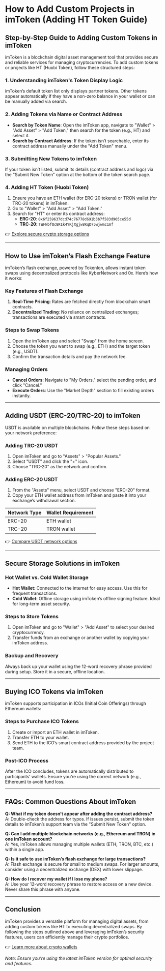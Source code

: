 # How to Add Custom Projects in imToken (Adding HT Token Guide)  

## Step-by-Step Guide to Adding Custom Tokens in imToken  

imToken is a blockchain digital asset management tool that provides secure and reliable services for managing cryptocurrencies. To add custom tokens or projects like HT (Huobi Token), follow these structured steps:  

### 1. Understanding imToken's Token Display Logic  
imToken’s default token list only displays partner tokens. Other tokens appear automatically if they have a non-zero balance in your wallet or can be manually added via search.  

### 2. Adding Tokens via Name or Contract Address  
- **Search by Token Name**: Open the imToken app, navigate to "Wallet" > "Add Asset" > "Add Token," then search for the token (e.g., HT) and select it.  
- **Search by Contract Address**: If the token isn’t searchable, enter its contract address manually under the "Add Token" menu.  

### 3. Submitting New Tokens to imToken  
If your token isn’t listed, submit its details (contract address and logo) via the "Submit New Token" option at the bottom of the token search page.  

### 4. Adding HT Token (Huobi Token)  
1. Ensure you have an ETH wallet (for ERC-20 tokens) or TRON wallet (for TRC-20 tokens) in imToken.  
2. Go to "Wallet" > "Add Asset" > "Add Token."  
3. Search for "HT" or enter its contract address:  
   - **ERC-20**: `0x6f259637dcd74c76778d691b3b7f583d905ce55d`  
   - **TRC-20**: `TWFNbfQc8K1k4YKjXgjw8KqD75wjwmc1mf`  

👉 [Explore secure crypto storage options](https://bit.ly/okx-bonus)  

---

## How to Use imToken’s Flash Exchange Feature  

imToken’s flash exchange, powered by Tokenlon, allows instant token swaps using decentralized protocols like KyberNetwork and 0x. Here’s how it works:  

### Key Features of Flash Exchange  
1. **Real-Time Pricing**: Rates are fetched directly from blockchain smart contracts.  
2. **Decentralized Trading**: No reliance on centralized exchanges; transactions are executed via smart contracts.  

### Steps to Swap Tokens  
1. Open the imToken app and select "Swap" from the home screen.  
2. Choose the token you want to swap (e.g., ETH) and the target token (e.g., USDT).  
3. Confirm the transaction details and pay the network fee.  

### Managing Orders  
- **Cancel Orders**: Navigate to "My Orders," select the pending order, and click "Cancel."  
- **Execute Orders**: Use the "Market Depth" section to fill existing orders instantly.  

---

## Adding USDT (ERC-20/TRC-20) to imToken  

USDT is available on multiple blockchains. Follow these steps based on your network preference:  

### Adding TRC-20 USDT  
1. Open imToken and go to "Assets" > "Popular Assets."  
2. Select "USDT" and click the "+" icon.  
3. Choose "TRC-20" as the network and confirm.  

### Adding ERC-20 USDT  
1. From the "Assets" menu, select USDT and choose "ERC-20" format.  
2. Copy your ETH wallet address from imToken and paste it into your exchange’s withdrawal section.  

| Network Type | Wallet Requirement |  
|--------------|--------------------|  
| ERC-20       | ETH wallet         |  
| TRC-20       | TRON wallet        |  

👉 [Compare USDT network options](https://bit.ly/okx-bonus)  

---

## Secure Storage Solutions in imToken  

### Hot Wallet vs. Cold Wallet Storage  
- **Hot Wallet**: Connected to the internet for easy access. Use this for frequent transactions.  
- **Cold Wallet**: Offline storage using imToken’s offline signing feature. Ideal for long-term asset security.  

### Steps to Store Tokens  
1. Open imToken and go to "Wallet" > "Add Asset" to select your desired cryptocurrency.  
2. Transfer funds from an exchange or another wallet by copying your imToken address.  

### Backup and Recovery  
Always back up your wallet using the 12-word recovery phrase provided during setup. Store it in a secure, offline location.  

---

## Buying ICO Tokens via imToken  

imToken supports participation in ICOs (Initial Coin Offerings) through Ethereum wallets:  

### Steps to Purchase ICO Tokens  
1. Create or import an ETH wallet in imToken.  
2. Transfer ETH to your wallet.  
3. Send ETH to the ICO’s smart contract address provided by the project team.  

### Post-ICO Process  
After the ICO concludes, tokens are automatically distributed to participants’ wallets. Ensure you’re using the correct network (e.g., Ethereum) to avoid fund loss.  

---

## FAQs: Common Questions About imToken  

**Q: What if my token doesn’t appear after adding the contract address?**  
A: Double-check the address for typos. If issues persist, submit the token details to imToken’s support team via the "Submit New Token" option.  

**Q: Can I add multiple blockchain networks (e.g., Ethereum and TRON) in one imToken account?**  
A: Yes, imToken allows managing multiple wallets (ETH, TRON, BTC, etc.) within a single app.  

**Q: Is it safe to use imToken’s flash exchange for large transactions?**  
A: Flash exchange is secure for small to medium swaps. For larger amounts, consider using a decentralized exchange (DEX) with lower slippage.  

**Q: How do I recover my wallet if I lose my phone?**  
A: Use your 12-word recovery phrase to restore access on a new device. Never share this phrase with anyone.  

---

## Conclusion  

imToken provides a versatile platform for managing digital assets, from adding custom tokens like HT to executing decentralized swaps. By following the steps outlined above and leveraging imToken’s security features, users can efficiently manage their crypto portfolios.  

👉 [Learn more about crypto wallets](https://bit.ly/okx-bonus)  

*Note: Ensure you’re using the latest imToken version for optimal security and features.*